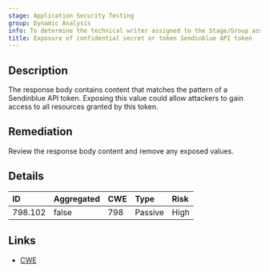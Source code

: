 ```yaml
---
stage: Application Security Testing
group: Dynamic Analysis
info: To determine the technical writer assigned to the Stage/Group associated with this page, see https://handbook.gitlab.com/handbook/product/ux/technical-writing/#assignments
title: Exposure of confidential secret or token Sendinblue API token
---
```


## Description

The response body contains content that matches the pattern of a Sendinblue API token.
Exposing this value could allow attackers to gain access to all resources granted by this token.

## Remediation

Review the response body content and remove any exposed values.

## Details

| ID | Aggregated | CWE | Type | Risk |
|:---|:-----------|:----|:-----|:-----|
| 798.102 | false | 798 | Passive | High |

## Links

- [CWE](https://cwe.mitre.org/data/definitions/798.html)
